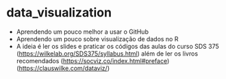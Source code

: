 # data_visualization

- Aprendendo um pouco melhor a usar o GitHub
- Aprendendo um pouco sobre visualização de dados no R
- A ideia é ler os slides e praticar os códigos das aulas do curso SDS 375 (https://wilkelab.org/SDS375/syllabus.html) além de ler os livros
recomendados (https://socviz.co/index.html#preface) (https://clauswilke.com/dataviz/)
